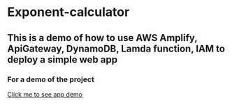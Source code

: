 # Exponent-calculator

## This is a demo of how to use AWS Amplify, ApiGateway, DynamoDB, Lamda function, IAM to deploy a simple web app

### For a demo of the project

[Click me to see app demo](https://staging.dgmly9twka5qj.amplifyapp.com/)
